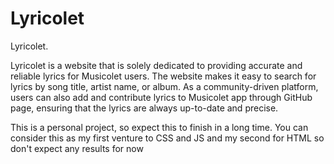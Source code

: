 # Lyricolet
Lyricolet.

Lyricolet is a website that is solely dedicated to providing accurate and reliable lyrics for Musicolet users. The website makes it easy to search for lyrics by song title, artist name, or album. As a community-driven platform, users can also add and contribute lyrics to Musicolet app through GitHub page, ensuring that the lyrics are always up-to-date and precise.

This is a personal project, so expect this to finish in a long time. You can consider this as my first venture to CSS and JS and my second for HTML so don't expect any results for now
